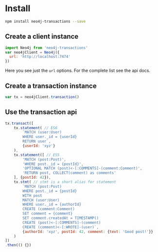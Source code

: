 # Install

```bash
npm install neo4j-transactions --save
```

## Create a client instance
```javascript
import Neo4j from 'neo4j-transactions'
var neo4jClient = Neo4j({
  url: 'http://localhost:7474'
})
```
Here you see just the `url` options. For the complete list see the api docs.

## Create a transaction instance
```javascript
var tx = neo4jClient.transaction()
```

## Use the transaction api
```javascript
tx.transact([
    tx.statement( // ES6
        `MATCH (user:User)
        WHERE user._id = {userId}
        RETURN user`,
        {userId: 'xyz'}
    ),
    tx.statement([ // ES5
        'MATCH (post:Post)',
        'WHERE post._id = {postId}',
        'OPTIONAL MATCH (post)<-[:COMMENTS]-(comment:Comment)',
        'RETURN post, COLLECT(comment) as comments'
    ], {postId: 42}),
    tx.stmt( // stmt is a short alias for statement
        `MATCH (post:Post)
        WHERE post._id = {postId}
        WITH post
        MATCH (user:User)
        WHERE user._id = {authorId}
        CREATE (comment:Comment)
        SET comment = {comment}
        SET comment.createdAt = TIMESTAMP()
        CREATE (post)<-[:COMMENTS]-(comment)
        CREATE (comment)<-[:WROTE]-(user)`,
        {authorId: 'xyz', postId: 42, comment: {text: 'Good post!'}}
    )
])
.then(() {})
```
